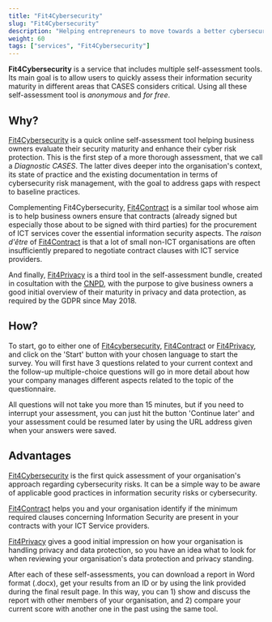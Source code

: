 ```yaml
---
title: "Fit4Cybersecurity"
slug: "Fit4Cybersecurity"
description: "Helping entrepreneurs to move towards a better cybersecurity strategy."
weight: 60
tags: ["services", "Fit4Cybersecurity"]
---
```

**Fit4Cybersecurity** is a service that includes multiple self-assessment tools.
Its main goal is to allow users to quickly assess their information security maturity
in different areas that CASES considers critical. Using all these self-assessment tool
is _anonymous_ and _for free_.



## Why?

[Fit4Cybersecurity](https://fit4cybersecurity.cases.lu) is a quick online self-assessment
tool helping business owners evaluate their security maturity and enhance their cyber risk protection.
This is the first step of a more thorough assessment, that we call a _Diagnostic CASES_.
The latter dives deeper into the organisation's context, its state of practice and the
existing documentation in terms of cybersecurity risk management, with the goal to
address gaps with respect to baseline practices.
<!-- A [CASES Diagnostic]({% link _services/diagnostic.markdown %}) could be performed for free by one of our Cybersecurity experts, on the condition that the score obtained in the Fit4Cybersecurity self-evaluation is at least of 65/100 and the organisation is located in Luxembourg. -->

Complementing Fit4Cybersecurity, [Fit4Contract](https://contract.cases.lu) is a similar
tool whose aim is to help business owners ensure that contracts (already signed but
especially those about to be signed with third parties) for the procurement of ICT
services cover the essential information security aspects. The _raison d'être_ of
[Fit4Contract](https://contract.cases.lu) is that a lot of small non-ICT organisations
are often insufficiently prepared to negotiate contract clauses with ICT service
providers.

And finally, [Fit4Privacy](https://fit4privacy.cases.lu) is a third tool in the
self-assessment bundle, created in cosultation with the
[CNPD](https://cnpd.public.lu/en.html), with the purpose to give business owners a good
initial overview of their maturity in privacy and data protection, as required by the GDPR since May 2018.



## How?

To start, go to either one of [Fit4cybersecurity](https://fit4cybersecurity.cases.lu),
[Fit4Contract](https://contract.cases.lu) or [Fit4Privacy](https://fit4privacy.cases.lu),
and click on the 'Start' button with your chosen language to start the survey.
You will first have 3 questions related to your current context and the follow-up
multiple-choice questions will go in more detail about how your company manages
different aspects related to the topic of the questionnaire.

All questions will not take you more than 15 minutes, but if you need to interrupt your
assessment, you can just hit the button 'Continue later' and your assessment could be
resumed later by using the URL address given when your answers were saved.



## Advantages

[Fit4Cybersecurity](http://fit4cybersecurity.cases.lu) is the first quick assessment of
your organisation's approach regarding cybersecurity risks. It can be a simple way to
be aware of applicable good practices in information security risks or cybersecurity.

[Fit4Contract](https://contract.cases.lu) helps you and your organisation identify if
the minimum required clauses concerning Information Security are present in your
contracts with your ICT Service providers.

[Fit4Privacy](https://fit4privacy.cases.lu) gives a good initial impression on how your
organisation is handling privacy and data protection, so you have an idea what to look
for when reviewing your organisation's data protection and privacy standing.

After each of these self-assessments, you can download a report in Word format (.docx),
get your results from an ID or by using the link provided during the final result page.
In this way, you can 1) show and discuss the report with other members of your
organisation, and 2) compare your current score with another one in the past using the
same tool.
